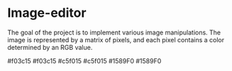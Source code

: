 # Image-editor

The goal of the project is to implement various image manipulations. The image is represented by a matrix of pixels, and each pixel contains a color determined by an RGB value. 

#f03c15 #f03c15 #c5f015 #c5f015 #1589F0 #1589F0
